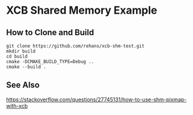 # XCB Shared Memory Example

## How to Clone and Build

```shell
git clone https://github.com/rehans/xcb-shm-test.git
mkdir build
cd build
cmake -DCMAKE_BUILD_TYPE=Debug ..
cmake --build .
```

## See Also

https://stackoverflow.com/questions/27745131/how-to-use-shm-pixmap-with-xcb